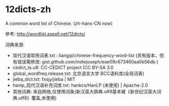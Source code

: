 # 12dicts-zh
A common word list of Chinese. (zh-hans-CN now)

参考: http://wordlist.aspell.net/12dicts/

词典来源:

+ 现代汉语常用词表.txt : liangqi/chinese-frequency-word-list
    (另有版本，但有错误需修改: gist.github.com/indiejoseph/eae09c673460aa0b56db )
+ cedict_ts.u8: CC-CEDICT project |CC BY-SA 3.0
+ global_wordfreq.release.txt: 北京语言大学 BCC语料库(全局词表)
+ jieba_dict.txt: fxsjy/jieba | MIT
+ hanlp_现代汉语补充词库.txt: hankcs/HanLP (未使用) | Apache-2.0
+ 其他词典: 来自网络,仅使用词条(新汉英大辞典.utf8基本被《新世纪汉英大词典.utf8》覆盖,未使用)
